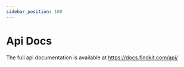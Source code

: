 ```yaml
---
sidebar_position: 100
---
```


# Api Docs

The full api documentation is available at <https://docs.findkit.com/api/>

